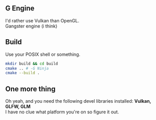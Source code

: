 ## G Engine
I'd rather use Vulkan than OpenGL. \
Gangster engine (i think)

## Build
Use your POSIX shell or something.
```bash
mkdir build && cd build
cmake .. # -G Ninja
cmake --build .
```

## One more thing
Oh yeah, and you need the following devel libraries installed: **Vulkan, GLFW, GLM** \
I have no clue what platform you're on so figure it out.